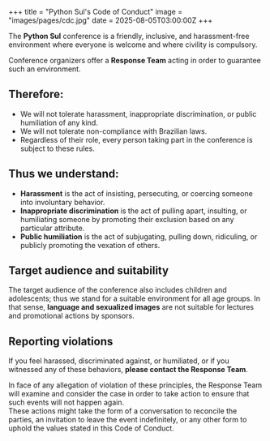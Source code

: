 +++
title = "Python Sul's Code of Conduct"
image = "images/pages/cdc.jpg"
date = 2025-08-05T03:00:00Z
+++

The **Python Sul** conference is a friendly, inclusive, and harassment-free environment where everyone is welcome and where civility is compulsory.

Conference organizers offer a **Response Team** acting in order to guarantee such an environment.

## Therefore:

-   We will not tolerate harassment, inappropriate discrimination, or public humiliation of any kind.
-   We will not tolerate non-compliance with Brazilian laws.
-   Regardless of their role, every person taking part in the conference is subject to these rules.

## Thus we understand:

-   **Harassment** is the act of insisting, persecuting, or coercing someone into involuntary behavior.
-   **Inappropriate discrimination** is the act of pulling apart, insulting, or humiliating someone by promoting their exclusion based on any particular attribute.
-   **Public humiliation** is the act of subjugating, pulling down, ridiculing, or publicly promoting the vexation of others.

## Target audience and suitability

The target audience of the conference also includes children and adolescents; thus we stand for a suitable environment for all age groups. In that sense, **language and sexualized images** are not suitable for lectures and promotional actions by sponsors.

## Reporting violations

If you feel harassed, discriminated against, or humiliated, or if you witnessed any of these behaviors, **please contact the Response Team**.

In face of any allegation of violation of these principles, the Response Team will examine and consider the case in order to take action to ensure that such events will not happen again.  
These actions might take the form of a conversation to reconcile the parties, an invitation to leave the event indefinitely, or any other form to uphold the values stated in this Code of Conduct.
